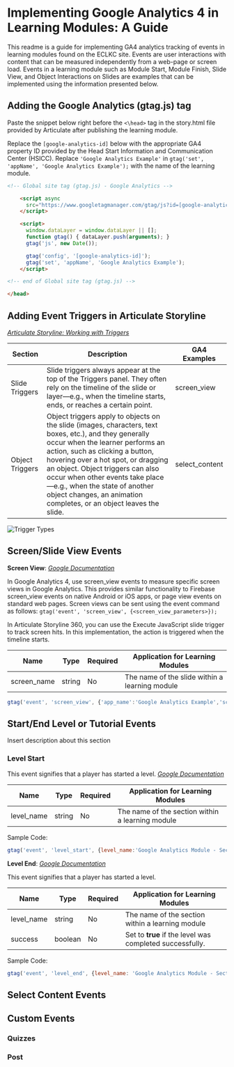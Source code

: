 # Implementing Google Analytics 4 in Learning Modules: A Guide

This readme is a guide for implementing GA4 analytics tracking of events in learning modules found on the ECLKC site. Events are user interactions with content that can be measured independently from a web-page or screen load. Events in a learning module such as Module Start, Module Finish, Slide View, and Object Interactions on Slides are examples that can be implemented using the information presented below.

## Adding the Google Analytics (gtag.js) tag

Paste the snippet below right before the `<\head>` tag in the story.html file provided by Articulate after publishing the learning module.

Replace the `[google-analytics-id]` below with the appropriate GA4 property ID provided by the Head Start Information and Communication Center (HSICC). Replace `'Google Analytics Example'` in `gtag('set', 'appName', 'Google Analytics Example');` with the name of the learning module.

```html
<!-- Global site tag (gtag.js) - Google Analytics -->

    <script async
      src="https://www.googletagmanager.com/gtag/js?id=[google-analytics-id]">
    </script>

    <script>
      window.dataLayer = window.dataLayer || [];
      function gtag() { dataLayer.push(arguments); }
      gtag('js', new Date());

      gtag('config', '[google-analytics-id]');
      gtag('set', 'appName', 'Google Analytics Example');
    </script>

<!-- end of Global site tag (gtag.js) -->

</head>
```

## Adding Event Triggers in Articulate Storyline

*[Articulate Storyline: Working with Triggers](https://community.articulate.com/articles/articulate-storyline-360-user-guide-how-to-work-with-triggers)*

|Section|Description|GA4 Examples|
|---------|---------|---------|
|Slide Triggers|Slide triggers always appear at the top of the Triggers panel. They often rely on the timeline of the slide or layer—e.g., when the timeline starts, ends, or reaches a certain point.|screen_view|*
|Object Triggers|Object triggers apply to objects on the slide (images, characters, text boxes, etc.), and they generally occur when the learner performs an action, such as clicking a button, hovering over a hot spot, or dragging an object. Object triggers can also occur when other events take place—e.g., when the state of another object changes, an animation completes, or an object leaves the slide.|select_content|

![Trigger Types](https://articulate-heroes.s3.amazonaws.com/uploads/rte/ypzgoumw_trigger-locations-3.png)

## Screen/Slide View Events

**Screen View**: *[Google Documentation](https://developers.google.com/gtagjs/reference/event#screen_view)*

In Google Analytics 4, use screen_view events to measure specific screen views in Google Analytics. This provides similar functionality to Firebase screen_view events on native Android or iOS apps, or page view events on standard web pages.
Screen views can be sent using the event command as follows:
`gtag('event', 'screen_view', {<screen_view_parameters>});`

In Articulate Storyline 360, you can use the Execute JavaScript slide trigger to track screen hits. In this implementation, the action is triggered when the timeline starts.

| Name       | Type   | Required | Application for Learning Modules                 |
|------------|--------|----------|--------------------------------------------------|
| screen_name | string | No       | The name of the slide within a learning module |

```javascript
gtag('event', 'screen_view', {'app_name':'Google Analytics Example','screen_name': 'Welcome'});
```

## Start/End Level or Tutorial Events

Insert description about this section

### **Level Start**

This event signifies that a player has started a level. *[Google Documentation](https://developers.google.com/gtagjs/reference/ga4-events#level_start)*

| Name       | Type   | Required | Application for Learning Modules                 |
|------------|--------|----------|--------------------------------------------------|
| level_name | string | No       | The name of the section within a learning module |

Sample Code:

```javascript
gtag('event', 'level_start', {level_name:'Google Analytics Module - Section One'});
```

**Level End**: *[Google Documentation](https://developers.google.com/gtagjs/reference/ga4-events#level_end)*

This event signifies that a player has started a level.

| Name       | Type   | Required | Application for Learning Modules                                      |
|------------|--------|----------|--------------------------------------------------|
| level_name | string | No | The name of the section within a learning module |
| success | boolean | No | Set to **true** if the level was completed successfully. |

Sample Code:

```javascript
gtag('event', 'level_end', {level_name: 'Google Analytics Module - Section One', success: true,});
```

## Select Content Events

## Custom Events

### Quizzes

### Post
